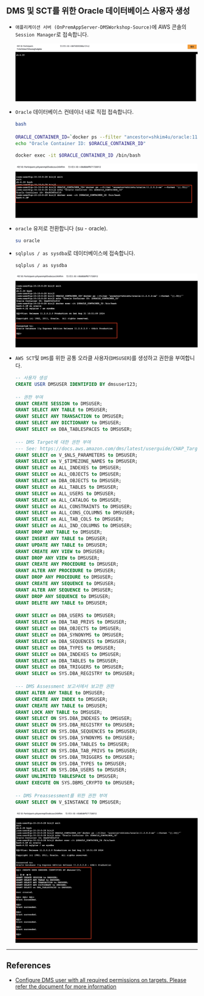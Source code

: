 ## DMS 및 SCT를 위한 Oracle 데이터베이스 사용자 생성

* ```애플리케이션 서버 (OnPremAppServer-DMSWorkshop-Source)```에 AWS 콘솔의 ```Session Manager```로 접속합니다.

    ![Session Manager 애플리케이션 접속](../../images/session-manager-connected.png)

* ```Oracle``` 데이터베이스 컨테이너 내로 직접 접속합니다.

    ```bash
    bash
  
    ORACLE_CONTAINER_ID=`docker ps --filter "ancestor=shkim4u/oracle:11.2.0.2-xe" --format "{{.ID}}"`
    echo "Oracle Container ID: $ORACLE_CONTAINER_ID" 
    ```
    
    ```bash
    docker exec -it $ORACLE_CONTAINER_ID /bin/bash
    ```

    ![Oracle 컨테이너 접속](../../images/oracle-container-connected.png)

* ```oracle``` 유저로 전환합니다 (su - oracle).

    ```bash
    su oracle
    ```

* ```sqlplus / as sysdba```로 데이터베이스에 접속합니다.

    ```bash
    sqlplus / as sysdba
    ```

    ![Oracle 데이터베이스 접속](../../images/oracle-database-connected.png)


* ```AWS SCT```및 ```DMS```를 위한 공통 오라클 사용자(```DMSUSER```)를 생성하고 권한을 부여합니다.

    ```sql
    -- 사용자 생성
    CREATE USER DMSUSER IDENTIFIED BY dmsuser123;
    
    -- 권한 부여
    GRANT CREATE SESSION to DMSUSER;
    GRANT SELECT ANY TABLE to DMSUSER;
    GRANT SELECT ANY TRANSACTION to DMSUSER;
    GRANT SELECT ANY DICTIONARY to DMSUSER;
    GRANT SELECT on DBA_TABLESPACES to DMSUSER;
    
    --- DMS Target에 대한 권한 부여
    --- See: https://docs.aws.amazon.com/dms/latest/userguide/CHAP_Target.Oracle.html
    GRANT SELECT on V_$NLS_PARAMETERS to DMSUSER;
    GRANT SELECT on V_$TIMEZONE_NAMES to DMSUSER;
    GRANT SELECT on ALL_INDEXES to DMSUSER;
    GRANT SELECT on ALL_OBJECTS to DMSUSER;
    GRANT SELECT on DBA_OBJECTS to DMSUSER;
    GRANT SELECT on ALL_TABLES to DMSUSER;
    GRANT SELECT on ALL_USERS to DMSUSER;
    GRANT SELECT on ALL_CATALOG to DMSUSER;
    GRANT SELECT on ALL_CONSTRAINTS to DMSUSER;
    GRANT SELECT on ALL_CONS_COLUMNS to DMSUSER;
    GRANT SELECT on ALL_TAB_COLS to DMSUSER;
    GRANT SELECT on ALL_IND_COLUMNS to DMSUSER;
    GRANT DROP ANY TABLE to DMSUSER;
    GRANT INSERT ANY TABLE to DMSUSER;
    GRANT UPDATE ANY TABLE to DMSUSER;
    GRANT CREATE ANY VIEW to DMSUSER;
    GRANT DROP ANY VIEW to DMSUSER;
    GRANT CREATE ANY PROCEDURE to DMSUSER;
    GRANT ALTER ANY PROCEDURE to DMSUSER;
    GRANT DROP ANY PROCEDURE to DMSUSER;
    GRANT CREATE ANY SEQUENCE to DMSUSER;
    GRANT ALTER ANY SEQUENCE to DMSUSER;
    GRANT DROP ANY SEQUENCE to DMSUSER;
    GRANT DELETE ANY TABLE to DMSUSER;
    
    GRANT SELECT on DBA_USERS to DMSUSER;
    GRANT SELECT on DBA_TAB_PRIVS to DMSUSER;
    GRANT SELECT on DBA_OBJECTS to DMSUSER;
    GRANT SELECT on DBA_SYNONYMS to DMSUSER;
    GRANT SELECT on DBA_SEQUENCES to DMSUSER;
    GRANT SELECT on DBA_TYPES to DMSUSER;
    GRANT SELECT on DBA_INDEXES to DMSUSER;
    GRANT SELECT on DBA_TABLES to DMSUSER;
    GRANT SELECT on DBA_TRIGGERS to DMSUSER;
    GRANT SELECT on SYS.DBA_REGISTRY to DMSUSER;
    
    --- DMS Assessment 보고서에서 보고한 권한
    GRANT ALTER ANY TABLE to DMSUSER;
    GRANT CREATE ANY INDEX to DMSUSER;
    GRANT CREATE ANY TABLE to DMSUSER;
    GRANT LOCK ANY TABLE to DMSUSER;
    GRANT SELECT ON SYS.DBA_INDEXES to DMSUSER;
    GRANT SELECT ON SYS.DBA_REGISTRY to DMSUSER;
    GRANT SELECT ON SYS.DBA_SEQUENCES to DMSUSER;
    GRANT SELECT ON SYS.DBA_SYNONYMS to DMSUSER;
    GRANT SELECT ON SYS.DBA_TABLES to DMSUSER;
    GRANT SELECT ON SYS.DBA_TAB_PRIVS to DMSUSER;
    GRANT SELECT ON SYS.DBA_TRIGGERS to DMSUSER;
    GRANT SELECT ON SYS.DBA_TYPES to DMSUSER;
    GRANT SELECT ON SYS.DBA_USERS to DMSUSER;
    GRANT UNLIMITED TABLESPACE to DMSUSER;
    GRANT EXECUTE ON SYS.DBMS_CRYPTO to DMSUSER;
    
    -- DMS Preassessment를 위한 권한 부여
    GRANT SELECT ON V_$INSTANCE TO DMSUSER;
    ```

    ![Oracle DMSUSER 생성 및 권한 부여](../../images/oracle-dmsuser-created.png)

---

## References
* [Configure DMS user with all required permissions on targets. Please refer the document for more information](https://docs.aws.amazon.com/dms/latest/userguide/CHAP_Target.Oracle.html#CHAP_Target.Oracle.Privileges)
